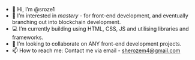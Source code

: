 - 👋 Hi, I’m @sroze1
- 🎯 I’m interested in *mastery* - for front-end development, and eventually branching out into blockchain development.
- 💻 I’m currently building using HTML, CSS, JS and utilising libraries and frameworks.
- 🤝 I’m looking to collaborate on ANY front-end development projects.
- 📫 How to reach me:
Contact me via email - sherozem4@gmail.com

<!---
sroze1/sroze1 is a ✨ special ✨ repository because its `README.md` (this file) appears on your GitHub profile.
You can click the Preview link to take a look at your changes.
--->
